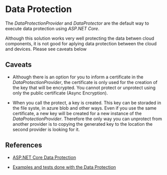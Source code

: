 # Data Protection 

The *DataProtectionProvider* and *DataProtector* are the default way to execute data protection using *ASP.NET Core*. 

Although this solution works very well protecting the data betwen cloud components, it is not good for aplying data protection between the cloud and devices. Please see caveats below

## Caveats 

- Although there is an option for you to inform a certificate in the *DataProtectionProvider*, the certificate is only used for the creation of the key that will be encrypted. You cannot protect or unprotect using only the public certificate (Async Encryption).

- When you call the protect, a key is created. This key can be storaded in the file syste, in azure blob and other ways. Even if you use the same certificate, a new key will be created for a new instance of the *DataProtectionProvider*. Therefore the only way you can unprotect from another provider is to copying the generated key to the location the second provider is looking for it.

## References 

- [ASP.NET Core Data Protection](https://docs.microsoft.com/en-us/aspnet/core/security/data-protection/introduction?view=aspnetcore-3.1)

- [Examples and tests done with the Data Protection](https://github.com/RogerioDosSantos/example_dotnetcore_apis/blob/master/qa/TestDataProtectionTools.cs)

